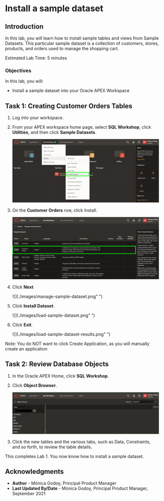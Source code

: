# Install a sample dataset

## Introduction

In this lab, you will learn how to install sample tables and views from Sample Datasets. This particular sample dataset is a collection of customers, stores, products, and orders used to manage the shopping cart.

Estimated Lab Time: 5 minutes

### Objectives
In this lab, you will:
- Install a sample dataset into your Oracle APEX Workspace

## Task 1: Creating Customer Orders Tables
1. Log into your workspace.
2. From your APEX workspace home page, select **SQL Workshop**, click **Utilities**, and then click **Sample Datasets**.

    ![](./images/naviagate-sample-dataset.png " ")

3. On the **Customer Orders** row, click Install.

    ![](./images/Select-Sample-Dataset.png " ")

4. Click **Next**

    ![](./images/manage-sample-dataset.png" ")

5. Click **Install Dataset**.

    ![](./images/load-sample-dataset.png" ")

6. Click **Exit**.

    ![](./images/load-sample-dataset-results.png" ")

Note: You do NOT want to click Create Application, as you will manually create an application 

## Task 2: Review Database Objects

1. In the Oracle APEX Home, click **SQL Workshop**.

2. Click **Object Browser**.

    ![](./images/object-browser.png " ")

3. Click the new tables and the various tabs, such as Data, Constraints, and so forth, to review the table details.


This completes Lab 1. You now know how to install a sample dataset.

## **Acknowledgments**

- **Author** - Mónica Godoy, Principal Product Manager
- **Last Updated By/Date** - Mónica Godoy, Principal Product Manager, September 2021

